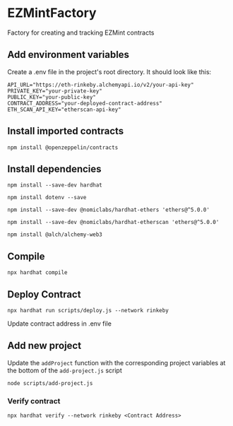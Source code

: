 # EZMintFactory
Factory for creating and tracking EZMint contracts 

## Add environment variables
Create a .env file in the project's root directory. It should look like this:
```
API_URL="https://eth-rinkeby.alchemyapi.io/v2/your-api-key"
PRIVATE_KEY="your-private-key"
PUBLIC_KEY="your-public-key"
CONTRACT_ADDRESS="your-deployed-contract-address"
ETH_SCAN_API_KEY="etherscan-api-key"
```

## Install imported contracts
`npm install @openzeppelin/contracts`

## Install dependencies
`npm install --save-dev hardhat`

`npm install dotenv --save`

`npm install --save-dev @nomiclabs/hardhat-ethers 'ethers@^5.0.0'`

`npm install --save-dev @nomiclabs/hardhat-etherscan 'ethers@^5.0.0'`

`npm install @alch/alchemy-web3`

## Compile
`npx hardhat compile`

## Deploy Contract
`npx hardhat run scripts/deploy.js --network rinkeby`

Update contract address in .env file

## Add new project
Update the `addProject` function with the corresponding project variables at the bottom of the `add-project.js` script

`node scripts/add-project.js`

### Verify contract
`npx hardhat verify --network rinkeby <Contract Address>`